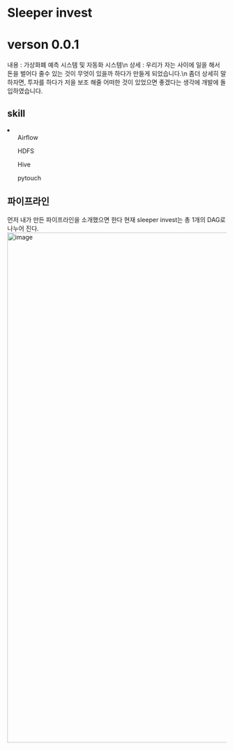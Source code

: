 <h1>Sleeper invest</h1>
<h1>verson 0.0.1</h1>
내용 : 가상화폐 예측 시스템 및 자동화 시스템\n
상세 : 우리가 자는 사이에 일을 해서 돈을 벌어다 줄수 있는 것이 무엇이 있을까 하다가
만들게 되었습니다.\n
좀더 상세히 말하자면, 투자를 하다가 저을 보조 해줄 어떠한 것이 있었으면 좋겠다는 생각에 개발에 돌입하였습니다.

<h2>skill</h2>
<li>
    <ol>Airflow</ol>
    <ol>HDFS</ol>
    <ol>Hive</ol>
    <ol>pytouch</ol>
</li>

<h2>파이프라인</h2>
먼저 내가 만든 파이프라인을 소개했으면 한다
현재 sleeper invest는 총 1개의 DAG로 나누어 진다.

<img width="1172" alt="image" src="https://github.com/Merlinkim/coin_project/assets/129494406/34ce3513-808e-4ceb-b9fe-3b320ea1cccb">


